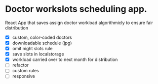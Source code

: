 # Doctor workslots scheduling app.

React App that saves assign doctor workload algorithmicly to ensure fair distribution

- [x] custom, color-coded doctors
- [x] downloadable schedule (jpg)
- [x] omit night slots rule
- [x] save slots in localstorage
- [x] workload carried over to next month for distribution 
- [ ] refactor
- [ ] custom rules
- [ ] responsive
